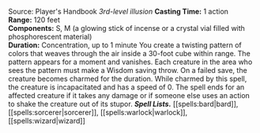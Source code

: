 Source: Player's Handbook
*3rd-level illusion*
**Casting Time:** 1 action  
**Range:** 120 feet  
**Components:** S, M (a glowing stick of incense or a crystal vial filled with phosphorescent material)  
**Duration:** Concentration, up to 1 minute
You create a twisting pattern of colors that weaves through the air inside a 30-foot cube within range. The pattern appears for a moment and vanishes. Each creature in the area who sees the pattern must make a Wisdom saving throw. On a failed save, the creature becomes charmed for the duration. While charmed by this spell, the creature is incapacitated and has a speed of 0.
The spell ends for an affected creature if it takes any damage or if someone else uses an action to shake the creature out of its stupor.
***Spell Lists.*** [[spells:bard|bard]], [[spells:sorcerer|sorcerer]], [[spells:warlock|warlock]], [[spells:wizard|wizard]]